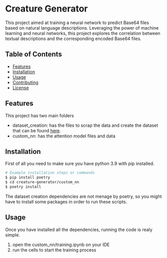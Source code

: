 # Creature Generator

This project aimed at training a neural network to predict Base64 files based on natural language descriptions. Leveraging the power of machine learning and neural networks, this project explores the correlation between textual descriptions and the corresponding encoded Base64 files.

## Table of Contents

- [Features](#features)
- [Installation](#installation)
- [Usage](#usage)
- [Contributing](#contributing)
- [License](#license)

## Features

This project has two main folders

- dataset_creation: has the files to scrap the data and create the dataset that can be found [here](https://brpucrs-my.sharepoint.com/:t:/g/personal/guido_mainardi_edu_pucrs_br/EZ3IMvw82blKpiEyi9Wn6_wB2ZD_22vLo6_5K4QThV2z8A?e=UhIW5z).
- custom_nn: has the attention model files and data 

## Installation

First of all you need to make sure you have python 3.9 with pip installed.


```bash
# Example installation steps or commands
$ pip install poetry
$ cd creature-generator/custom_nn
$ poetry install
```

The dataset creation dependencies are not menage by poetry, so you might have to install some packages in order to run these scripts.

## Usage

Once you have installed all the dependencies, running the code is realy simple. 

1. open the custom_nn/training.ipynb on your IDE
2. run the cells to start the training process 